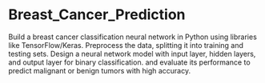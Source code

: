# Breast_Cancer_Prediction

Build a breast cancer classification neural network in Python using libraries like TensorFlow/Keras. Preprocess the data, splitting it into training and testing sets. Design a neural network model with input layer, hidden layers, and output layer for binary classification. and evaluate its performance to predict malignant or benign tumors with high accuracy.
